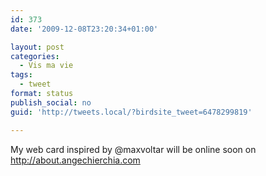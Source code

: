 ```yaml
---
id: 373
date: '2009-12-08T23:20:34+01:00'

layout: post
categories:
  - Vis ma vie
tags:
  - tweet
format: status
publish_social: no
guid: 'http://tweets.local/?birdsite_tweet=6478299819'

---
```


My web card inspired by @maxvoltar will be online soon on http://about.angechierchia.com